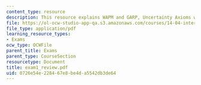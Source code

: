 ```yaml
---
content_type: resource
description: This resource explains WAPM and GARP, Uncertainty Axioms with some graphs.
file: https://ol-ocw-studio-app-qa.s3.amazonaws.com/courses/14-04-intermediate-microeconomic-theory-fall-2006/0726e54e228467e8be4da5542db3de64_exam1_review.pdf
file_type: application/pdf
learning_resource_types:
- Exams
ocw_type: OCWFile
parent_title: Exams
parent_type: CourseSection
resourcetype: Document
title: exam1_review.pdf
uid: 0726e54e-2284-67e8-be4d-a5542db3de64
---
```

